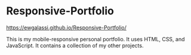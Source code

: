 # Responsive-Portfolio

https://ewgalassi.github.io/Responsive-Portfolio/

This is my mobile-responsive personal portfolio.  It uses HTML, CSS, and JavaScript.  It contains a collection of my other projects.
